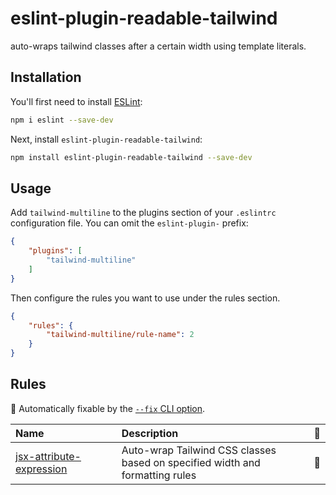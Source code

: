 # eslint-plugin-readable-tailwind

auto-wraps tailwind classes after a certain width using template literals.

## Installation

You'll first need to install [ESLint](https://eslint.org/):

```sh
npm i eslint --save-dev
```

Next, install `eslint-plugin-readable-tailwind`:

```sh
npm install eslint-plugin-readable-tailwind --save-dev
```

## Usage

Add `tailwind-multiline` to the plugins section of your `.eslintrc` configuration file. You can omit the `eslint-plugin-` prefix:

```json
{
    "plugins": [
        "tailwind-multiline"
    ]
}
```


Then configure the rules you want to use under the rules section.

```json
{
    "rules": {
        "tailwind-multiline/rule-name": 2
    }
}
```

## Rules

<!-- begin auto-generated rules list -->

🔧 Automatically fixable by the [`--fix` CLI option](https://eslint.org/docs/user-guide/command-line-interface#--fix).

| Name                                                               | Description                                                                  | 🔧 |
| :----------------------------------------------------------------- | :--------------------------------------------------------------------------- | :- |
| [jsx-attribute-expression](docs/rules/jsx-attribute-expression.md) | Auto-wrap Tailwind CSS classes based on specified width and formatting rules | 🔧 |

<!-- end auto-generated rules list -->


